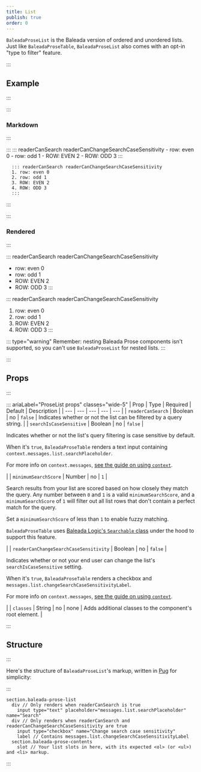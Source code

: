 ```yaml
---
title: List
publish: true
order: 0
---
```


`BaleadaProseList` is the Baleada version of ordered and unordered lists. Just like `BaleadaProseTable`, `BaleadaProseList` also comes with an opt-in "type to filter" feature.


:::
## Example
:::

:::
### Markdown
:::

:::
      ::: readerCanSearch readerCanChangeSearchCaseSensitivity
      - row: even 0
      - row: odd 1
      - ROW: EVEN 2
      - ROW: ODD 3
      :::

      ::: readerCanSearch readerCanChangeSearchCaseSensitivity
      1. row: even 0
      2. row: odd 1
      3. ROW: EVEN 2
      4. ROW: ODD 3
      :::
:::


:::
### Rendered
:::

::: readerCanSearch readerCanChangeSearchCaseSensitivity
- row: even 0
- row: odd 1
- ROW: EVEN 2
- ROW: ODD 3
:::

::: readerCanSearch readerCanChangeSearchCaseSensitivity
1. row: even 0
2. row: odd 1
3. ROW: EVEN 2
4. ROW: ODD 3
:::

::: type="warning"
Remember: nesting Baleada Prose components isn't supported, so you can't use `BaleadaProseList` for nested lists.
:::


:::
## Props
:::

::: ariaLabel="ProseList props" classes="wide-5"
| Prop | Type | Required | Default | Description |
| --- | --- | --- | --- | --- |
| `readerCanSearch` | Boolean | no | `false` | Indicates whether or not the list can be filtered by a query string. |
| `searchIsCaseSensitive` | Boolean | no | `false` | <p>Indicates whether or not the list's query filtering is case sensitive by default.</p><p>When it's `true`, `BaleadaProseTable` renders a text input containing `context.messages.list.searchPlaceholder`.</p><p>For more info on `context.messages`, [see the guide on using `context`](/docs/prose/using-context).</p> |
| `minimumSearchScore` | Number | no | `1` | <p>Search results from your list are scored based on how closely they match the query. Any number between `0` and `1` is a valid `minimumSearchScore`, and a `minimumSearchScore` of `1` will filter out all list rows that don't contain a perfect match for the query.</p><p>Set a `minimumSearchScore` of less than `1` to enable fuzzy matching.</p><p>`BaleadaProseTable` uses [Baleada Logic's `Searchable` class](/docs/logic/classes/Searchable) under the hood to support this feature.</p> |
| `readerCanChangeSearchCaseSensitivity` | Boolean | no | `false` | <p>Indicates whether or not your end user can change the list's `searchIsCaseSensitive` setting.</p><p>When it's `true`, `BaleadaProseTable` renders a checkbox and `messages.list.changeSearchCaseSensitivityLabel`.</p><p>For more info on `context.messages`, [see the guide on using `context`](/docs/prose/using-context).</p> |
| `classes` | String | no | none | Adds additional classes to the component's root element. |


:::
## Structure
:::

Here's the structure of `BaleadaProseList`'s markup, written in [Pug](https://github.com/pugjs/pug#syntax) for simplicity:

:::
```pug
section.baleada-prose-list
  div // Only renders when readerCanSearch is true
    input type="text" placeholder="messages.list.searchPlaceholder" name="Search"
  div // Only renders when readerCanSearch and readerCanChangeSearchCaseSensitivity are true
    input type="checkbox" name="Change search case sensitivity"
    label // Contains messages.list.changeSearchCaseSensitivityLabel
  section.baleada-prose-contents
    slot // Your list slots in here, with its expected <ol> (or <ul>) and <li> markup.
```
:::
